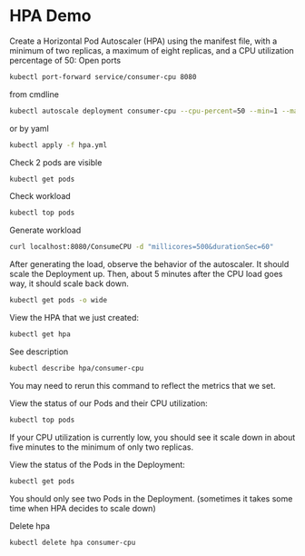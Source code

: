 # HPA Demo

Create a Horizontal Pod Autoscaler (HPA) using the manifest file, with a minimum of two replicas, a maximum of eight replicas, and a CPU utilization percentage of 50:
Open ports
```bash
kubectl port-forward service/consumer-cpu 8080
```
from cmdline
```sh
kubectl autoscale deployment consumer-cpu --cpu-percent=50 --min=1 --max=8
```
or by yaml
```sh
kubectl apply -f hpa.yml
```

Check 2 pods are visible
```sh
kubectl get pods
```

Check workload
```sh
kubectl top pods
```

Generate workload
```sh
curl localhost:8080/ConsumeCPU -d "millicores=500&durationSec=60" 
```

After generating the load, observe the behavior of the autoscaler. It should scale the Deployment up. Then, about 5 minutes after the CPU load goes way, it should scale back down.

```sh
kubectl get pods -o wide
```

View the HPA that we just created:
```sh
kubectl get hpa
```

See description
```sh
kubectl describe hpa/consumer-cpu
```

You may need to rerun this command to reflect the metrics that we set.

View the status of our Pods and their CPU utilization:

```sh
kubectl top pods
```

If your CPU utilization is currently low, you should see it scale down in about five minutes to the minimum of only two replicas.

View the status of the Pods in the Deployment:
```sh
kubectl get pods
```

You should only see two Pods in the Deployment. (sometimes it takes some time when HPA decides to scale down)

Delete hpa

```sh
kubectl delete hpa consumer-cpu 
```